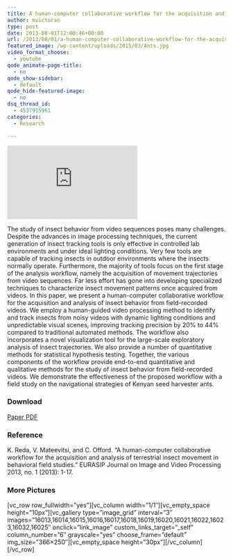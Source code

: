 ```yaml
---
title: A human-computer collaborative workflow for the acquisition and analysis of terrestrial insect movement in behavioral field studies
author: mvictoras
type: post
date: 2013-08-01T12:00:46+00:00
url: /2013/08/01/a-human-computer-collaborative-workflow-for-the-acquisition-and-analysis-of-terrestrial-insect-movement-in-behavioral-field-studies/
featured_image: /wp-content/uploads/2015/03/Ants.jpg
video_format_choose:
  - youtube
qode_animate-page-title:
  - no
qode_show-sidebar:
  - default
qode_hide-featured-image:
  - no
dsq_thread_id:
  - 4537955961
categories:
  - Research

---
```

<div class="wp-caption alignright">
  <p>
    <iframe width="300" height="169" src="https://www.youtube.com/embed/2UL2Xs-Vxt8?feature=oembed" frameborder="0" allowfullscreen></iframe>
  </p>
</div>

The study of insect behavior from video sequences poses many challenges. Despite the advances in image processing techniques, the current generation of insect tracking tools is only effective in controlled lab environments and under ideal lighting conditions. Very few tools are capable of tracking insects in outdoor environments where the insects normally operate. Furthermore, the majority of tools focus on the first stage of the analysis workflow, namely the acquisition of movement trajectories from video sequences. Far less effort has gone into developing specialized techniques to characterize insect movement patterns once acquired from videos. In this paper, we present a human-computer collaborative workflow for the acquisition and analysis of insect behavior from field-recorded videos. We employ a human-guided video processing method to identify and track insects from noisy videos with dynamic lighting conditions and unpredictable visual scenes, improving tracking precision by 20% to 44% compared to traditional automated methods. The workflow also incorporates a novel visualization tool for the large-scale exploratory analysis of insect trajectories. We also provide a number of quantitative methods for statistical hypothesis testing. Together, the various components of the workflow provide end-to-end quantitative and qualitative methods for the study of insect behavior from field-recorded videos. We demonstrate the effectiveness of the proposed workflow with a field study on the navigational strategies of Kenyan seed harvester ants.

### Download

<span data-type="normal"  class="qode_icon_shortcode  q_font_awsome_icon   " style=" "><i class="qode_icon_font_awesome fa fa-file-pdf-o qode_icon_element" style="" ></i></span> [Paper PDF][1]

### Reference

K. Reda, V. Mateevitsi, and C. Offord. &#8220;A human-computer collaborative workflow for the acquisition and analysis of terrestrial insect movement in behavioral field studies.&#8221; EURASIP Journal on Image and Video Processing 2013, no. 1 (2013): 1-17.

### More Pictures

\[vc\_row row\_fullwidth=&#8221;yes&#8221;\]\[vc\_column width=&#8221;1/1&#8243;\]\[vc\_empty\_space height=&#8221;10px&#8221;\]\[vc\_gallery type=&#8221;image\_grid&#8221; interval=&#8221;3&#8243; images=&#8221;16013,16014,16015,16016,16017,16018,16019,16020,16021,16022,16023,16032,16025&#8243; onclick=&#8221;link\_image&#8221; custom\_links\_target=&#8221;\_self&#8221; column\_number=&#8221;6&#8243; grayscale=&#8221;yes&#8221; choose\_frame=&#8221;default&#8221; img\_size=&#8221;366&#215;250&#8243;\]\[vc\_empty\_space height=&#8221;30px&#8221;\]\[/vc\_column\][/vc\_row]

 [1]: http://www.vmateevitsi.com/wp-content/uploads/2015/03/eurasip_ants.pdf